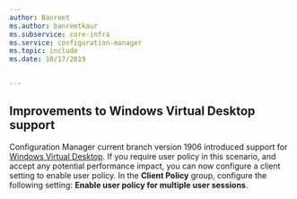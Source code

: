 ```yaml
---
author: Banreet
ms.author: banreetkaur
ms.subservice: core-infra
ms.service: configuration-manager
ms.topic: include
ms.date: 10/17/2019


---
```


## <a name="bkmk_wvd"></a> Improvements to Windows Virtual Desktop support

<!--4737447-->

Configuration Manager current branch version 1906 introduced support for [Windows Virtual Desktop](../../../../plan-design/configs/supported-operating-systems-for-clients-and-devices.md#azure-virtual-desktop). If you require user policy in this scenario, and accept any potential performance impact, you can now configure a client setting to enable user policy. In the **Client Policy** group, configure the following setting: **Enable user policy for multiple user sessions**.
